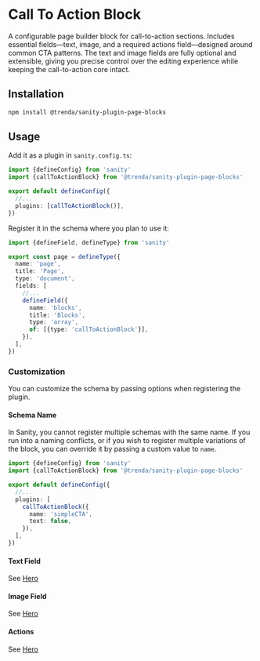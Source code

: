 # Call To Action Block

A configurable page builder block for call-to-action sections. Includes essential fields—text, image, and a required actions field—designed around common CTA patterns. The text and image fields are fully optional and extensible, giving you precise control over the editing experience while keeping the call-to-action core intact.

## Installation

```sh
npm install @trenda/sanity-plugin-page-blocks
```

## Usage

Add it as a plugin in `sanity.config.ts`:

```ts
import {defineConfig} from 'sanity'
import {callToActionBlock} from '@trenda/sanity-plugin-page-blocks'

export default defineConfig({
  //...
  plugins: [callToActionBlock()],
})
```

Register it in the schema where you plan to use it:

```ts
import {defineField, defineType} from 'sanity'

export const page = defineType({
  name: 'page',
  title: 'Page',
  type: 'document',
  fields: [
    //...
    defineField({
      name: 'blocks',
      title: 'Blocks',
      type: 'array',
      of: [{type: 'callToActionBlock'}],
    }),
  ],
})
```

### Customization

You can customize the schema by passing options when registering the plugin.

#### Schema Name

In Sanity, you cannot register multiple schemas with the same name. If you run into a naming conflicts, or if you wish to register multiple variations of the block, you can override it by passing a custom value to `name`.

```ts
import {defineConfig} from 'sanity'
import {callToActionBlock} from '@trenda/sanity-plugin-page-blocks'

export default defineConfig({
  //...
  plugins: [
    callToActionBlock({
      name: 'simpleCTA',
      text: false,
    }),
  ],
})
```

#### Text Field

See [Hero](../hero-block/README.md)

#### Image Field

See [Hero](../hero-block/README.md)

#### Actions

See [Hero](../hero-block/README.md)
